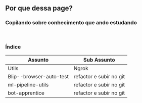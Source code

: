 ## Por que dessa page?

### Copilando sobre conhecimento que ando estudando


<br>

### Índice

| Assunto | Sub Assunto | 
|---|---|
| Utils | Ngrok |
| Blip--browser-auto-test | refactor e subir no git |
| ml-pipeline-utils | refactor e subir no git |
| bot-apprentice | refactor e subir no git |